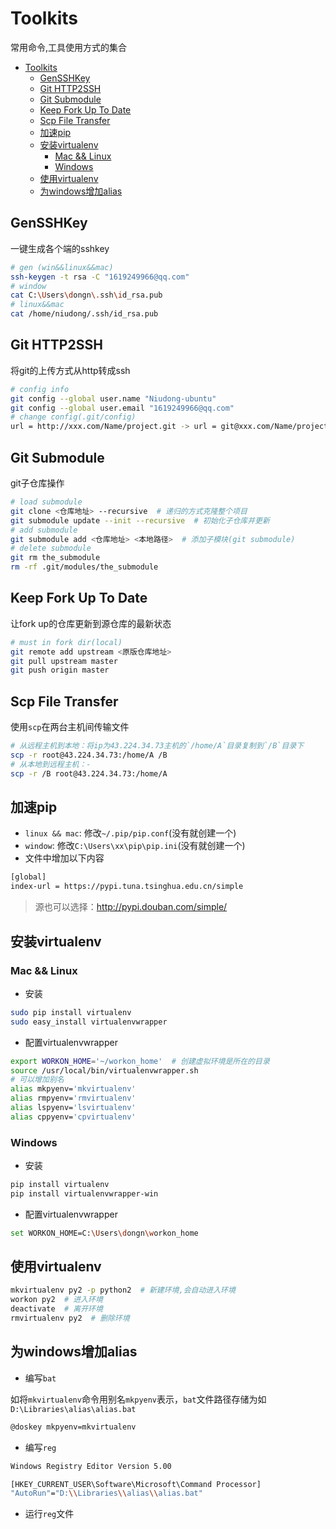 # Toolkits

常用命令,工具使用方式的集合

<!-- TOC -->

- [Toolkits](#toolkits)
    - [GenSSHKey](#gensshkey)
    - [Git HTTP2SSH](#git-http2ssh)
    - [Git Submodule](#git-submodule)
    - [Keep Fork Up To Date](#keep-fork-up-to-date)
    - [Scp File Transfer](#scp-file-transfer)
    - [加速pip](#加速pip)
    - [安装virtualenv](#安装virtualenv)
        - [Mac && Linux](#mac--linux)
        - [Windows](#windows)
    - [使用virtualenv](#使用virtualenv)
    - [为windows增加alias](#为windows增加alias)

<!-- /TOC -->

## GenSSHKey

一键生成各个端的sshkey

```bash
# gen (win&&linux&&mac)
ssh-keygen -t rsa -C "1619249966@qq.com"
# window
cat C:\Users\dongn\.ssh\id_rsa.pub
# linux&&mac
cat /home/niudong/.ssh/id_rsa.pub
```

## Git HTTP2SSH

将git的上传方式从http转成ssh

```bash
# config info 
git config --global user.name "Niudong-ubuntu"
git config --global user.email "1619249966@qq.com"
# change config(.git/config)
url = http://xxx.com/Name/project.git -> url = git@xxx.com/Name/project.git
```

## Git Submodule

git子仓库操作

```bash
# load submodule
git clone <仓库地址> --recursive  # 递归的方式克隆整个项目
git submodule update --init --recursive  # 初始化子仓库并更新
# add submodule
git submodule add <仓库地址> <本地路径>  # 添加子模块(git submodule)
# delete submodule
git rm the_submodule
rm -rf .git/modules/the_submodule
```

## Keep Fork Up To Date

让fork up的仓库更新到源仓库的最新状态

```bash
# must in fork dir(local)
git remote add upstream <原版仓库地址>
git pull upstream master
git push origin master
```

## Scp File Transfer

使用`scp`在两台主机间传输文件

```bash
# 从远程主机到本地：将ip为43.224.34.73主机的`/home/A`目录复制到`/B`目录下
scp -r root@43.224.34.73:/home/A /B
# 从本地到远程主机：-
scp -r /B root@43.224.34.73:/home/A
```

## 加速pip

- `linux && mac`: 修改`~/.pip/pip.conf`(没有就创建一个)  
- `window`: 修改`C:\Users\xx\pip\pip.ini`(没有就创建一个)
- 文件中增加以下内容  

```bash
[global]
index-url = https://pypi.tuna.tsinghua.edu.cn/simple
```

> 源也可以选择：http://pypi.douban.com/simple/

## 安装virtualenv

### Mac && Linux

- 安装

```bash
sudo pip install virtualenv
sudo easy_install virtualenvwrapper
```

- 配置virtualenvwrapper

```bash
export WORKON_HOME='~/workon_home'  # 创建虚拟环境是所在的目录
source /usr/local/bin/virtualenvwrapper.sh
# 可以增加别名
alias mkpyenv='mkvirtualenv'
alias rmpyenv='rmvirtualenv'
alias lspyenv='lsvirtualenv'
alias cppyenv='cpvirtualenv'
```

### Windows

- 安装

```bash
pip install virtualenv
pip install virtualenvwrapper-win
```

- 配置virtualenvwrapper

```bash
set WORKON_HOME=C:\Users\dongn\workon_home
```

## 使用virtualenv

```bash
mkvirtualenv py2 -p python2  # 新建环境,会自动进入环境
workon py2  # 进入环境
deactivate  # 离开环境
rmvirtualenv py2  # 删除环境
```

## 为windows增加alias

- 编写`bat`  

如将`mkvirtualenv`命令用别名`mkpyenv`表示，`bat`文件路径存储为如`D:\Libraries\alias\alias.bat`

```bash
@doskey mkpyenv=mkvirtualenv
```

- 编写`reg`

```bash
Windows Registry Editor Version 5.00

[HKEY_CURRENT_USER\Software\Microsoft\Command Processor]
"AutoRun"="D:\\Libraries\\alias\\alias.bat"
```

- 运行`reg`文件